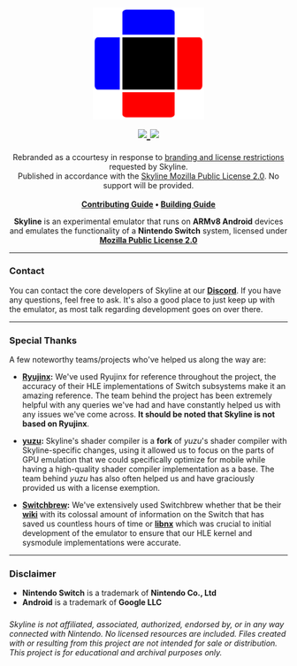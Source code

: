 <h1 align="center">
    <img height="40%" width="40%" src="assets/Tagline-Icon.png">
    <br/>
    <a href="https://discord.gg/XnbXNQM" target="_blank">
        <img src="https://img.shields.io/discord/545842171459272705.svg?label=&logo=discord&logoColor=ffffff&color=5865F2&labelColor=404EED">
    </a>
    <a href="https://github.com/8bitDream/skyline/actions/workflows/android.yml" target="_blank">
        <img src="https://github.com/8bitDream/skyline/actions/workflows/android.yml/badge.svg"><br>
    </a>
</h1>

<p align="center">
    Rebranded as a ccourtesy in response to <a href="https://github.com/skyline-emu/skyline/blob/ftx1/README.md">branding and license restrictions</a> requested by Skyline.
    <br/>
    Published in accordance with the <a href="https://github.com/skyline-emu/skyline/blob/ftx1/README.md">Skyline Mozilla Public License 2.0</a>. No support will be provided.
    <br /><br/>
    <b><a href="CONTRIBUTING.md">Contributing Guide</a> • <a href="BUILDING.md">Building Guide</a></b>
</p>

<p align="center">
    <b>Skyline</b> is an experimental emulator that runs on <b>ARMv8 Android</b> devices and emulates the functionality of a <b>Nintendo Switch</b> system, licensed under <a href="https://github.com/skyline-emu/skyline/blob/master/LICENSE.md"><b>Mozilla Public License 2.0</b></a>
</p>

---

### Contact
You can contact the core developers of Skyline at our **[Discord](https://discord.gg/XnbXNQM)**. If you have any questions, feel free to ask. It's also a good place to just keep up with the emulator, as most talk regarding development goes on over there.

---

### Special Thanks
A few noteworthy teams/projects who've helped us along the way are:
* **[Ryujinx](https://ryujinx.org/):** We've used Ryujinx for reference throughout the project, the accuracy of their HLE implementations of Switch subsystems make it an amazing reference. The team behind the project has been extremely helpful with any queries we've had and have constantly helped us with any issues we've come across. **It should be noted that Skyline is not based on Ryujinx**.

* **[yuzu](https://yuzu-emu.org/):** Skyline's shader compiler is a **fork** of *yuzu*'s shader compiler with Skyline-specific changes, using it allowed us to focus on the parts of GPU emulation that we could specifically optimize for mobile while having a high-quality shader compiler implementation as a base. The team behind *yuzu* has also often helped us and have graciously provided us with a license exemption.

* **[Switchbrew](https://github.com/switchbrew/):** We've extensively used Switchbrew whether that be their **[wiki](https://switchbrew.org/)** with its colossal amount of information on the Switch that has saved us countless hours of time or **[libnx](https://github.com/switchbrew/libnx)** which was crucial to initial development of the emulator to ensure that our HLE kernel and sysmodule implementations were accurate.

---

### Disclaimer
* **Nintendo Switch** is a trademark of **Nintendo Co., Ltd**
* **Android** is a trademark of **Google LLC**
###
*Skyline is not affiliated, associated, authorized, endorsed by, or in any way connected with Nintendo. No licensed resources are included. Files created with or resulting from this project are not intended for sale or distribution. This project is for educational and archival purposes only.*

